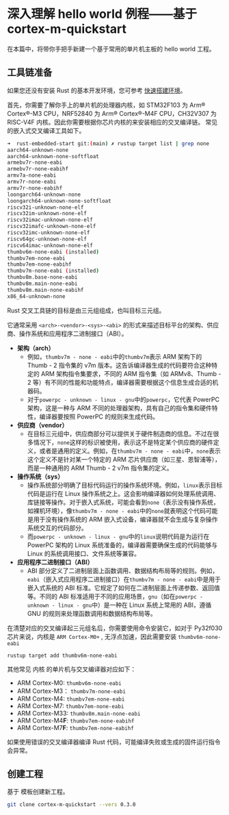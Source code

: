 # 深入理解 hello world 例程——基于 cortex-m-quickstart

在本篇中，将带你手把手新建一个基于常用的单片机主板的 hello world 工程。

## 工具链准备

如果您还没有安装 Rust 的基本开发环境，您可参考 [快速搭建环境](../environment/chapter.md)。

首先，你需要了解你手上的单片机的处理器内核，如 STM32F103 为 Arm® Cortex®-M3 CPU，NRF52840 为 Arm® Cortex®-M4F CPU，CH32V307 为 RISC-V4F 内核。因此你需要根据你芯片内核的来安装相应的交叉编译链。 常见的嵌入式交叉编译工具如下。

``` bash
➜  rust-embedded-start git:(main) ✗ rustup target list | grep none
aarch64-unknown-none
aarch64-unknown-none-softfloat
armebv7r-none-eabi
armebv7r-none-eabihf
armv7a-none-eabi
armv7r-none-eabi
armv7r-none-eabihf
loongarch64-unknown-none
loongarch64-unknown-none-softfloat
riscv32i-unknown-none-elf
riscv32im-unknown-none-elf
riscv32imac-unknown-none-elf
riscv32imafc-unknown-none-elf
riscv32imc-unknown-none-elf
riscv64gc-unknown-none-elf
riscv64imac-unknown-none-elf
thumbv6m-none-eabi (installed)
thumbv7em-none-eabi
thumbv7em-none-eabihf
thumbv7m-none-eabi (installed)
thumbv8m.base-none-eabi
thumbv8m.main-none-eabi
thumbv8m.main-none-eabihf
x86_64-unknown-none
```

Rust 交叉工具链的目标是由三元组组成，也叫目标三元组。

它通常采用 `<arch>-<vendor>-<sys>-<abi>` 的形式来描述目标平台的架构、供应商、操作系统和应用程序二进制接口（ABI）。
- **架构（arch）**
    - 例如，`thumbv7m - none - eabi`中的`thumbv7m`表示 ARM 架构下的 Thumb - 2 指令集的 v7m 版本。这告诉编译器生成的代码要符合这种特定的 ARM 架构指令集要求，不同的 ARM 指令集（如 ARMv8、Thumb - 2 等）有不同的性能和功能特点，编译器需要根据这个信息生成合适的机器码。
    - 对于`powerpc - unknown - linux - gnu`中的`powerpc`，它代表 PowerPC 架构，这是一种与 ARM 不同的处理器架构，具有自己的指令集和硬件特性，编译器要按照 PowerPC 的规则来生成代码。
- **供应商（vendor）**
    - 在目标三元组中，供应商部分可以提供关于硬件制造商的信息。不过在很多情况下，`none`这样的标识被使用，表示这不是特定某个供应商的硬件定义，或者是通用的定义。例如，在`thumbv7m - none - eabi`中，`none`表示这个定义不是针对某一个特定的 ARM 芯片供应商（如三星、恩智浦等），而是一种通用的 ARM Thumb - 2 v7m 指令集的定义。
- **操作系统（sys）**
    - 操作系统部分明确了目标代码运行的操作系统环境。例如，`linux`表示目标代码是运行在 Linux 操作系统之上。这会影响编译器如何处理系统调用、库链接等操作。对于嵌入式系统，可能会看到`none`（表示没有操作系统，如裸机环境），像`thumbv7m - none - eabi`中的`none`就表明这个代码可能是用于没有操作系统的 ARM 嵌入式设备，编译器就不会生成与复杂操作系统交互的代码部分。
    - 而`powerpc - unknown - linux - gnu`中的`linux`说明代码是为运行在 PowerPC 架构的 Linux 系统准备的，编译器需要确保生成的代码能够与 Linux 的系统调用接口、文件系统等兼容。
- **应用程序二进制接口（ABI）**
    - ABI 部分定义了二进制层面上函数调用、数据结构布局等的规则。例如，`eabi`（嵌入式应用程序二进制接口）在`thumbv7m - none - eabi`中是用于嵌入式系统的 ABI 标准。它规定了如何在二进制层面上传递参数、返回值等。不同的 ABI 标准适用于不同的应用场景，`gnu`（如在`powerpc - unknown - linux - gnu`中）是一种在 Linux 系统上常用的 ABI，遵循 GNU 的规则来处理函数调用和数据结构布局等。

在清楚对应的交叉编译起三元组名后，你需要使用命令安装它，如对于 Py32f030 芯片来说，内核是 `ARM Cortex-M0+` , 无浮点加速，因此需要安装 `thumbv6m-none-eabi` 

```
rustup target add thumbv6m-none-eabi
```
其他常见 内核 的单片机与交叉编译器对应如下：
- ARM Cortex-M0: `thumbv6m-none-eabi`
- ARM Cortex-M3： `thumbv7m-none-eabi`
- ARM Cortex-M4: `thumbv7em-none-eabi`
- ARM Cortex-M7:  `thumbv7em-none-eabi`
- ARM Cortex-M33: `thumbv8m.main-none-eabi`
- ARM Cortex-M4**F**: `thumbv7em-none-eabihf`
- ARM Cortex-M7**F**: `thumbv7em-none-eabihf`

如果使用错误的交叉编译器编译 Rust 代码，可能编译失败或生成的固件运行指令会异常。

## 创建工程

基于 模板创建新工程。

``` bash
git clone cortex-m-quickstart --vers 0.3.0
```
